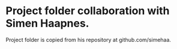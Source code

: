 # Project folder collaboration with Simen Haapnes.
Project folder is copied from his repository at github.com/simehaa.
